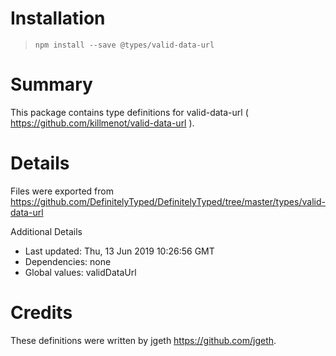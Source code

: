 # Installation
> `npm install --save @types/valid-data-url`

# Summary
This package contains type definitions for valid-data-url ( https://github.com/killmenot/valid-data-url ).

# Details
Files were exported from https://github.com/DefinitelyTyped/DefinitelyTyped/tree/master/types/valid-data-url

Additional Details
 * Last updated: Thu, 13 Jun 2019 10:26:56 GMT
 * Dependencies: none
 * Global values: validDataUrl

# Credits
These definitions were written by jgeth <https://github.com/jgeth>.
